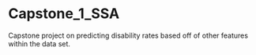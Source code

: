 # Capstone_1_SSA
Capstone project on predicting disability rates based off of other features within the data set.  
